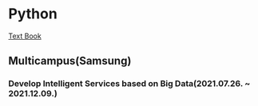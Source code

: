 # Python
[Text Book](https://dojang.io/course/view.php?id=7)

## Multicampus(Samsung)
### Develop Intelligent Services based on Big Data(2021.07.26. ~ 2021.12.09.)
